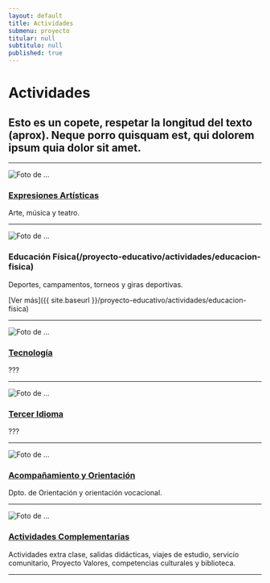 ```yaml
---
layout: default
title: Actividades
submenu: proyecto
titular: null
subtitulo: null
published: true
---
```


# Actividades

## Esto es un copete, respetar la longitud del texto (aprox). Neque porro quisquam est, qui dolorem ipsum quia dolor sit amet.

---

![Foto de ...](http://placeimg.com/120/120/nature)
### [Expresiones Artísticas](/proyecto-educativo/actividades/expresiones-artisticas)
Arte, música y teatro.

---
![Foto de ...](http://placeimg.com/120/120/nature)
### Educación Física(/proyecto-educativo/actividades/educacion-fisica)
Deportes, campamentos, torneos y giras deportivas.

[Ver más]({{ site.baseurl }}/proyecto-educativo/actividades/educacion-fisica)

---
![Foto de ...](http://placeimg.com/120/120/nature)
### [Tecnología](/proyecto-educativo/actividades/tecnologia)



???

---
![Foto de ...](http://placeimg.com/120/120/nature)
### [Tercer Idioma](/proyecto-educativo/actividades/tercer-idioma)
???

---


![Foto de ...](http://placeimg.com/120/120/nature)
### [Acompañamiento y Orientación](/proyecto-educativo/actividades/acompanamiento-y-orientacion)
Dpto. de Orientación y orientación vocacional.

---
![Foto de ...](http://placeimg.com/120/120/nature)

### [Actividades Complementarias](/proyecto-educativo/actividades/actividades-complementarias)
Actividades extra clase, salidas didácticas, viajes de estudio, servicio comunitario, Proyecto Valores, competencias culturales y biblioteca.

---
